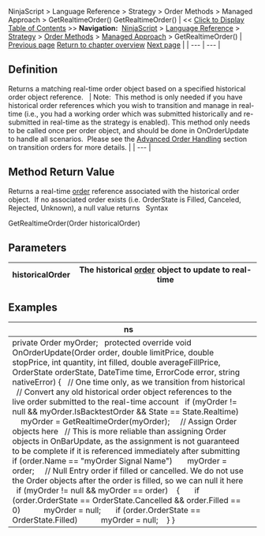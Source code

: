 ﻿
NinjaScript \> Language Reference \> Strategy \> Order Methods \> Managed Approach \> GetRealtimeOrder()
GetRealtimeOrder()
| \<\< [Click to Display Table of Contents](getrealtimeorder.md) \>\> **Navigation:**     [NinjaScript](ninjascript-1.md) \> [Language Reference](language_reference_wip-1.md) \> [Strategy](strategy-1.md) \> [Order Methods](order_methods-1.md) \> [Managed Approach](managed_approach-1.md) \> GetRealtimeOrder() | [Previous page](exitshortstopmarket-1.md) [Return to chapter overview](managed_approach-1.md) [Next page](setparabolicstop-1.md) |
| --- | --- |
## Definition
Returns a matching real\-time order object based on a specified historical order object reference.
 
| Note:  This method is only needed if you have historical order references which you wish to transition and manage in real\-time (i.e., you had a working order which was submitted historically and re\-submitted in real\-time as the strategy is enabled). This method only needs to be called once per order object, and should be done in OnOrderUpdate to handle all scenarios.  Please see the [Advanced Order Handling](advanced_order_handling-1.md) section on transition orders for more details. |
| --- |

## Method Return Value
Returns a real\-time [order](order-1.md) reference associated with the historical order object.  If no associated order exists (i.e. OrderState is Filled, Canceled, Rejected, Unknown), a null value returns
 
Syntax  

GetRealtimeOrder(Order historicalOrder)
 
## Parameters
| historicalOrder | The historical [order](order-1.md) object to update to real\-time |
| --- | --- |
## 
## 
## Examples
| ns |  |
| --- | --- |
| private Order myOrder;   protected override void OnOrderUpdate(Order order, double limitPrice, double stopPrice, int quantity, int filled, double averageFillPrice, OrderState orderState, DateTime time, ErrorCode error, string nativeError) {    // One time only, as we transition from historical    // Convert any old historical order object references to the live order submitted to the real\-time account    if (myOrder !\= null \&\& myOrder.IsBacktestOrder \&\& State \=\= State.Realtime)        myOrder \= GetRealtimeOrder(myOrder);      // Assign Order objects here    // This is more reliable than assigning Order objects in OnBarUpdate, as the assignment is not guaranteed to be complete if it is referenced immediately after submitting    if (order.Name \=\= "myOrder Signal Name")        myOrder \= order;      // Null Entry order if filled or cancelled. We do not use the Order objects after the order is filled, so we can null it here    if (myOrder !\= null \&\& myOrder \=\= order)     {        if (order.OrderState \=\= OrderState.Cancelled \&\& order.Filled \=\= 0\)            myOrder \= null;        if (order.OrderState \=\= OrderState.Filled)            myOrder \= null;     } } | |

